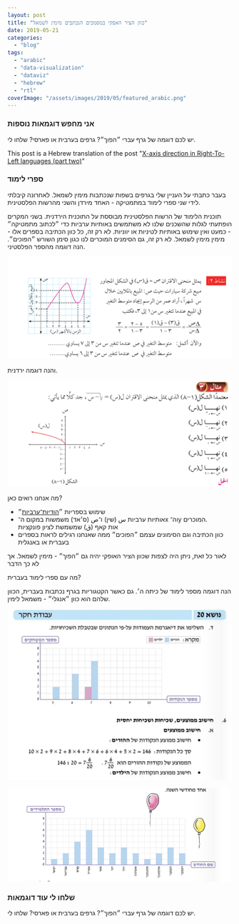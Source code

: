```yaml
---
layout: post
title: "כוון הציר האפקי במסמכים הנכתבים מימין לשמאל"
date: 2019-05-21
categories: 
  - "blog"
tags: 
  - "arabic"
  - "data-visualization"
  - "dataviz"
  - "hebrew"
  - "rtl"
coverImage: "/assets/images/2019/05/featured_arabic.png"
---
```


### אני מחפש דוגמאות נוספות

יש לכם דוגמה של גרף עברי ״הפוך״? גרפים בערבית או פארסי? שלחו לי.

This post is a Hebrew translation of the post "[X-axis direction in Right-To-Left languages (part two)](https://gorelik.net/2019/05/19/x-axis-direction-in-right-to-left-languages-part-two/)"

<!--more-->

### ספרי לימוד

בעבר כתבתי על העניין שלי בגרפים בשפות שנכתבות מימין לשמאל. לאחרונה קיבלתי לידי שני ספרי לימוד במתמטיקה - האחד מירדן והשני מהרשות הפלסטינית.

תוכנית הלימוד של הרשות הפלסטינית מבוססת על התוכנית הירדנית. בשני המקרים הופתעתי לגלות שהשכנים שלנו לא משתמשים באותיות ערביות כדי ״לכתוב מתמטיקה״ - כמעט ואין שימוש באותיות לטיניות או יווניות. לא רק זה, כל כוון הכתיבה בספרים אלו - מימין מימין לשמאל. לא רק זה, גם הסימנים המוכרים לנו כגון סימן השורש ״הפוכים״. הנה דוגמה מהספר הפלסטיני.

![Screenshot: Arabic text, Arabic math notation and a graph](/assets/images/2019/05/screen-shot-2019-05-19-at-16.18.53.png?w=1024)

והנה דוגמה ירדנית.

![](/assets/images/2019/05/screen-shot-2019-05-19-at-16.32.12.png)

מה אנחנו רואים כאן?

- שימוש בספריות ״[הודיות־ערביות](https://he.wikipedia.org/wiki/%D7%A1%D7%A4%D7%A8%D7%95%D7%AA_%D7%94%D7%95%D7%93%D7%99%D7%95%D7%AA-%D7%A2%D7%A8%D7%91%D7%99%D7%95%D7%AA)״
- אותיות ערביות س (שין) ו־ص (ס׳אד) משמשות במקום ה־x וה־y המוכרים.  
    אות קאף (ق) שמשמשת לציון פונקציות
- כוון הכתיבה וגם הסימונים עצמם ״הפוכים״ ממה שאנחנו רגילים לראות בספרים בעברית או באנגלית

לאור כל זאת, ניתן היה לצפות שכוון הציר האופקי יהיה גם ״הפוך״ - מימין לשמאל. אך לא כך הדבר

מה עם ספרי לימוד בעברית?

הנה דוגמה מספר לימוד של כיתה ה׳. גם כאשר הקטגוריות בגרף נכתבות בעברית, הכוון שלהם הוא כוון ״אנגלי״ - משמאל לימין.

![](/assets/images/2019/05/image.png)

![](/assets/images/2019/05/image-1.png)

### שלחו לי עוד דוגמאות

יש לכם דוגמה של גרף עברי ״הפוך״? גרפים בערבית או פארסי? שלחו לי.
